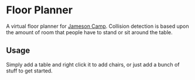 # Floor Planner

A virtual floor planner for [Jameson Camp](http://jamesoncamp.org). Collision detection is based upon the amount of room that people have to stand or sit around the table.

## Usage

Simply add a table and right click it to add chairs, or just add a bunch of stuff to get started.